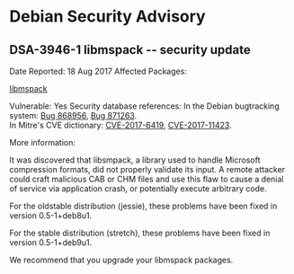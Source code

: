 
Debian Security Advisory
========================


DSA-3946-1 libmspack -- security update
---------------------------------------



Date Reported:
18 Aug 2017
Affected Packages:

[libmspack](https://packages.debian.org/src:libmspack)

Vulnerable:
Yes
Security database references:
In the Debian bugtracking system: [Bug 868956](https://bugs.debian.org/cgi-bin/bugreport.cgi?bug=868956), [Bug 871263](https://bugs.debian.org/cgi-bin/bugreport.cgi?bug=871263).  
In Mitre's CVE dictionary: [CVE-2017-6419](https://security-tracker.debian.org/tracker/CVE-2017-6419), [CVE-2017-11423](https://security-tracker.debian.org/tracker/CVE-2017-11423).  

More information:

It was discovered that libsmpack, a library used to handle Microsoft
compression formats, did not properly validate its input. A remote
attacker could craft malicious CAB or CHM files and use this flaw to
cause a denial of service via application crash, or potentially
execute arbitrary code.


For the oldstable distribution (jessie), these problems have been fixed
in version 0.5-1+deb8u1.


For the stable distribution (stretch), these problems have been fixed in
version 0.5-1+deb9u1.


We recommend that you upgrade your libmspack packages.





